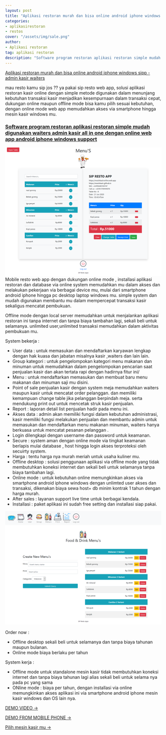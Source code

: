 ```yaml
---
layout: post
title: "Aplikasi restoran murah dan bisa online android iphone windows sipp -admin kasir waiters"
categories: 
- aplikasirestoran
- restos
cover: "/assets/img/sale.png"
author:
- Aplikasi restoran
tag: aplikasi restoran
description: "Software program restoran aplikasi restoran simple mudah digunakan waiters admin kasir all in one dengan online web app android iphone windows support"
---
```

[Aplikasi restoran murah dan bisa online android iphone windows sipp -admin kasir waiters](/aplikasirestoran/2020/06/03/sipresto.html) 

mau resto kamu sip jos ?? ya pakai sip resto web app, solusi aplikasi restoran kasir online dengan simple metode digunakan dalam menunjang kebutuhan transaksi kasir menjadikan kesempurnaan dalam transaksi cepat, dukungan online maupun offline mode bisa kamu pilih sesuai kebutuhan, dengan online mode web app memudahkan akses via smartphone hingga mesin kasir windows mu.


### **[Software program restoran aplikasi restoran simple mudah digunakan waiters admin kasir all in one dengan online web app android iphone windows support](/aplikasirestoran/2020/06/03/sipresto.html)**

![APLIKASI RESTORAN ONLINE WEB APP](/assets/img/sale.png)
Mobile resto web app dengan dukungan online mode , installasi aplikasi restoran dan database via online system memudahkan mu dalam akses dan melakukan pekerjaan via berbagai device mu, mulai dari smartphone android iphone hingga pc desktop laptop windows mu.
simple system dan mudah digunakan membantu mu dalam mempercepat transaksi kasir sekaligus mencatat pembukuan.

Offline mode dengan local server memudahkan untuk menjalankan aplikasi restoran ini tanpa internet dan tanpa biaya tambahan lagi, sekali beli untuk selamanya. unlimited user,unlimited transaksi memudahkan dalam aktivitas pembukuan mu.

System bekerja :
+ User data : untuk memasukan dan mendaftarkan karyawan lengkap dengan hak kuasa dan jabatan misalnya kasir ,waiters dan lain lain.
+ Group kategori : untuk pengelompokan kategori menu makanan dan minuman untuk memudahkan dalam pengelompokan pencarian saat penjualan kasir dan akan tertata rapi dengan hadirnya fitur ini/
+ Menu : untuk mendaftarkan memasukan dan membuat baru menu makanan dan minuman saji mu disini.
+ Point of sale penjualan kasir dengan system meja memudahkan waiters maupun kasir untuk mencatat order pelanggan. dan memiliki kemampuan change table jika pelanggan berpindah meja. serta mendukung print out untuk mencetak struk kasir penjualan.
+ Report : laporan detail list penjualan hadir pada menu ini.
+ Akses data : admin akan memiliki fungsi dalam kebutuhan administrasi, kasir memiliki fungsi melakukan penjualan dan membantu admin untuk memasukan dan mendaftarkan menu makanan minuman, waiters hanya berkuasa untuk mencatat pesanan pelanggan .
+ Login dilengkapi dengan username dan password untuk keamanan.
+ Secure : system aman dengan online mode via tingkat keamanan berlapis mulai database , host hingga login akses terproteksi oleh secuirty system.
+ Harga : tentu harga nya murah meriah untuk usaha kuliner mu.
+ Offline desktop : solusi penggunaan aplikasi via offline mode yang tidak membutuhkan koneksi internet dan sekali beli untuk selamanya tanpa biaya tambahan lagi.
+ Online mode : untuk kebutuhan online memungkinkan akses via smartphone android iphone windows dengan unlimted user akses dan transaksi, dikenakan biaya sewa host+ db minim kontrak 1 tahun dengan harga murah.
+ After sales : layanan support live time untuk berbagai kendala.
+ Installasi : paket aplikasi ini sudah free setting dan installasi siap pakai.

![APLIKASI RESTORAN ONLINE WEB APP](/assets/img/menus.png)

Order now :
+ Offline desktop sekali beli untuk selamanya dan tanpa biaya tahunan maupun bulanan.
+ Online mode biaya berlaku per tahun

System kerja :
+ Offline mode untuk standalone mesin kasir tidak membutuhkan koneksi internet dan tanpa biaya tahunan lagi alias sekali beli untuk selama nya pada pc yang sama
+ ONline mode : biaya per tahun, dengan installasi via online memungkinkan akses aplikasi ini via smartphone android iphone mesin kasir windows dan OS lain nya.


[DEMO VIDEO →](https://www.youtube.com/watch?v=3vM0U8wLu3Y)

[DEMO FROM MOBILE PHONE →](https://www.youtube.com/watch?v=qUVW4dqYZBU)

[Pilih mesin kasir mu →](/hardware)
